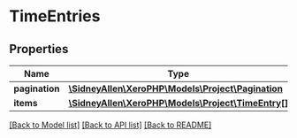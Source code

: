 # TimeEntries

## Properties
Name | Type | Description | Notes
------------ | ------------- | ------------- | -------------
**pagination** | [**\SidneyAllen\XeroPHP\Models\Project\Pagination**](Pagination.md) |  | [optional] 
**items** | [**\SidneyAllen\XeroPHP\Models\Project\TimeEntry[]**](TimeEntry.md) |  | [optional] 

[[Back to Model list]](../README.md#documentation-for-models) [[Back to API list]](../README.md#documentation-for-api-endpoints) [[Back to README]](../README.md)


